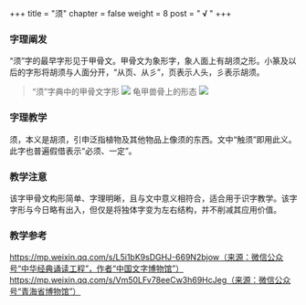 +++
title = "须"
chapter = false
weight = 8
post = "<b> √ </b>"
+++
### 字理阐发
“须”字的最早字形见于甲骨文。甲骨文为象形字，象人面上有胡须之形。小篆及以后的字形将胡须与人面分开，“从页、从彡”，页表示人头，彡表示胡须。

>“须”字典中的甲骨文字形
![](images/须1.png)
龟甲兽骨上的形态
![](images/须2.png)
### 字理教学
须，本义是胡须，引申泛指植物及其他物品上像须的东西。文中“触须”即用此义。此字也普遍假借表示“必须、一定”。
### 教学注意
该字甲骨文构形简单、字理明晰，且与文中意义相符合，适合用于识字教学。该字字形与今日略有出入，但仅是将独体字变为左右结构，并不削减其应用价值。
### 教学参考
https://mp.weixin.qq.com/s/L5i1bK9sDGHJ-669N2bjow（来源：微信公众号“中华经典诵读工程”，作者“中国文字博物馆”）
https://mp.weixin.qq.com/s/Vm50LFv78eeCw3h69HcJeg（来源：微信公众号“青海省博物馆”）